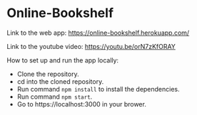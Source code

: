 # Online-Bookshelf

Link to the web app: https://online-bookshelf.herokuapp.com/

Link to the youtube video: https://youtu.be/orN7zKfORAY

How to set up and run the app locally:
- Clone the repository.
- cd into the cloned repository.
- Run command ```npm install``` to install the dependencies.
- Run command ```npm start```.
- Go to https://localhost:3000 in your brower.
